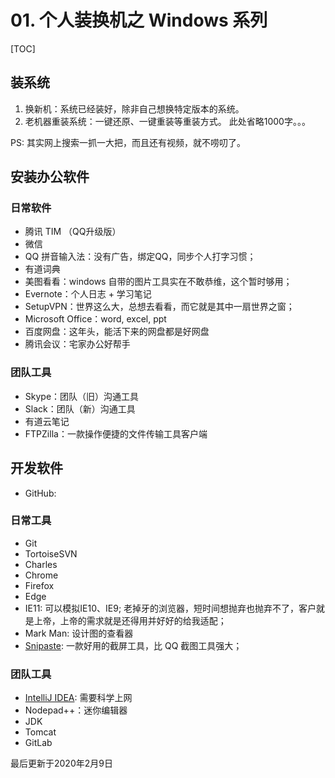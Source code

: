 # 01. 个人装换机之 Windows 系列
[TOC]

## 装系统
1. 换新机：系统已经装好，除非自己想换特定版本的系统。
2. 老机器重装系统：一键还原、一键重装等重装方式。
此处省略1000字。。。

PS: 其实网上搜索一抓一大把，而且还有视频，就不唠叨了。

## 安装办公软件

### 日常软件
- 腾讯 TIM （QQ升级版）
- 微信
- QQ 拼音输入法：没有广告，绑定QQ，同步个人打字习惯；
- 有道词典
- 美图看看：windows 自带的图片工具实在不敢恭维，这个暂时够用；
- Evernote：个人日志 + 学习笔记
- SetupVPN：世界这么大，总想去看看，而它就是其中一扇世界之窗；
- Microsoft Office：word, excel, ppt
- 百度网盘：这年头，能活下来的网盘都是好网盘
- 腾讯会议：宅家办公好帮手

### 团队工具
- Skype：团队（旧）沟通工具
- Slack：团队（新）沟通工具
- 有道云笔记
- FTPZilla：一款操作便捷的文件传输工具客户端

## 开发软件
- GitHub: 

### 日常工具
- Git
- TortoiseSVN
- Charles
- Chrome
- Firefox
- Edge
- IE11: 可以模拟IE10、IE9; 老掉牙的浏览器，短时间想抛弃也抛弃不了，客户就是上帝，上帝的需求就是还得用并好好的给我适配；
- Mark Man: 设计图的查看器
- [Snipaste](https://www.snipaste.com/): 一款好用的截屏工具，比 QQ 截图工具强大；

### 团队工具
- [IntelliJ IDEA](https://www.jetbrains.com/idea/download/): 需要科学上网
- Nodepad++：迷你编辑器
- JDK
- Tomcat
- GitLab

最后更新于2020年2月9日

[^footnote]: timestamp-最后更新于2020年2月9日
